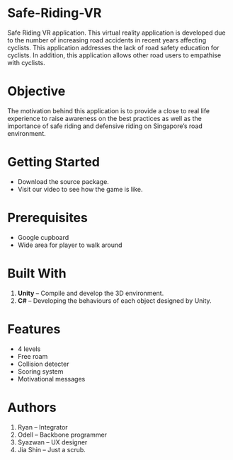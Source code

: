 # Safe-Riding-VR
Safe Riding VR application. This virtual reality application is developed due to the number of increasing road accidents in recent years affecting cyclists. This application addresses the lack of road safety education for cyclists. In addition, this application allows other road users to empathise with cyclists.

# Objective
The motivation behind this application is to provide a close to real life experience to raise awareness on the best practices as well as the importance of safe riding and defensive riding on Singapore’s road environment.

# Getting Started
* Download the source package.
* Visit our video to see how the game is like.

# Prerequisites
* Google cupboard
* Wide area for player to walk around



# Built With
1. **Unity** – Compile and develop the 3D environment. 
2. **C#** – Developing the behaviours of each object designed by Unity.

# Features
* 4 levels
* Free roam
* Collision detecter
* Scoring system
* Motivational messages

# Authors
1. Ryan – Integrator 
2. Odell – Backbone programmer
3. Syazwan – UX designer 
4. Jia Shin – Just a scrub. 
